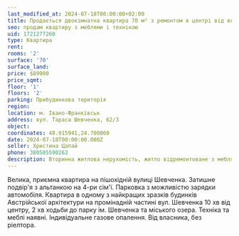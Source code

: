 ```yaml
---
last_modified_at: 2024-07-18T00:00:00+02:00
title: Продається двокімнатна квартира 70 м² з ремонтом в центрі від власника на Шевченка
seo: продам квартиру з меблями і технікою
uid: 1721277260
type: Квартира
rent:
rooms: '2'
surface: '70'
surface_land:
price: $89900
price_sqmt:
floor: '1'
floors: '2'
parking: Прибудинкова територія
region:
location: м. Івано-Франківськ
address: вул. Тараса Шевченка, 62/3
object:
coordinates: 48.915941,24.700860
date: 2024-07-18T00:00:00.000Z
seller: Христина Цапай
phone: 380505590262
description: Вторинна житлова нерухомість, житло відремонтоване з меблями і технікою, придатне і готове для проживання
---
```


Велика, приємна квартира на пішохідній вулиці Шевченка. Затишне подвір'я з альтанкою на 4-ри сім'ї. Парковка з можливістю зарядки автомобіля. Квартира в одному з найкращих зразків будинків Австрійської архітектури на промінадній частині вул. Шевченка 10 хв від центру, 2 хв ходьби до парку ім. Шевченка та міського озера. Техніка та меблі наявні. Індивідуальне газове опалення. Від власника, без ріелтора.
